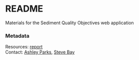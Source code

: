 # README 

Materials for the Sediment Quality Objectives web application

### Metadata
Resources: <a href="https://ftp.sccwrp.org/pub/download/DOCUMENTS/TechnicalReports/1000_SQOHumanHealthFramework.pdf">report</a><br>
Contact: <a href="mailto:ashleyp@sccwrp.org">Ashley Parks</a>, <a href="mailto:steveb@sccwrp.org">Steve Bay</a><br>
